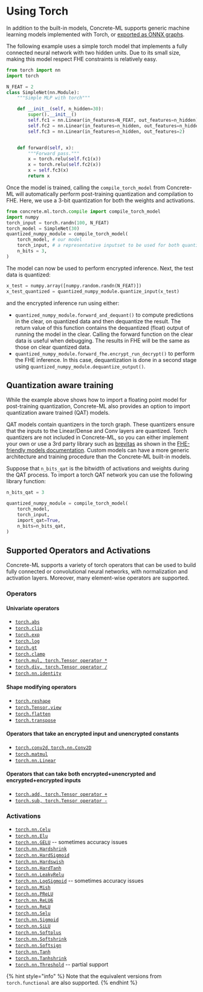 # Using Torch

In addition to the built-in models, Concrete-ML supports generic machine learning models implemented with Torch, or [exported as ONNX graphs](onnx_support.md).

The following example uses a simple torch model that implements a fully connected neural network with two hidden units. Due to its small size, making this model respect FHE constraints is relatively easy.

```python
from torch import nn
import torch

N_FEAT = 2
class SimpleNet(nn.Module):
    """Simple MLP with torch"""

    def __init__(self, n_hidden=30):
        super().__init__()
        self.fc1 = nn.Linear(in_features=N_FEAT, out_features=n_hidden)
        self.fc2 = nn.Linear(in_features=n_hidden, out_features=n_hidden)
        self.fc3 = nn.Linear(in_features=n_hidden, out_features=2)


    def forward(self, x):
        """Forward pass."""
        x = torch.relu(self.fc1(x))
        x = torch.relu(self.fc2(x))
        x = self.fc3(x)
        return x
```

Once the model is trained, calling the `compile_torch_model` from Concrete-ML will automatically perform post-training quantization and compilation to FHE. Here, we use a 3-bit quantization for both the weights and activations.

<!--pytest-codeblocks:cont-->

```python
from concrete.ml.torch.compile import compile_torch_model
import numpy
torch_input = torch.randn(100, N_FEAT)
torch_model = SimpleNet(30)
quantized_numpy_module = compile_torch_model(
    torch_model, # our model
    torch_input, # a representative inputset to be used for both quantization and compilation
    n_bits = 3,
)
```

The model can now be used to perform encrypted inference. Next, the test data is quantized:

<!--pytest-codeblocks:cont-->

```python
x_test = numpy.array([numpy.random.randn(N_FEAT)])
x_test_quantized = quantized_numpy_module.quantize_input(x_test)
```

and the encrypted inference run using either:

- `quantized_numpy_module.forward_and_dequant()` to compute predictions in the clear, on quantized data and then dequantize the result. The return value of this function contains the dequantized (float) output of running the model in the clear. Calling the forward function on the clear data is useful when debugging. The results in FHE will be the same as those on clear quantized data.
- `quantized_numpy_module.forward_fhe.encrypt_run_decrypt()` to perform the FHE inference. In this case, dequantization is done in a second stage using `quantized_numpy_module.dequantize_output()`.

## Quantization aware training

While the example above shows how to import a floating point model for post-training quantization, Concrete-ML also provides an option to import quantization aware trained (QAT) models.

QAT models contain quantizers in the torch graph. These quantizers ensure that the inputs to the Linear/Dense and Conv layers are quantized. Torch quantizers are not included in Concrete-ML, so you can either implement your own or use a 3rd party library such as [brevitas](https://github.com/Xilinx/brevitas) as shown in the [FHE-friendly models documentation](fhe_friendly_models.md). Custom models can have a more generic architecture and training procedure than the Concrete-ML built-in models.

Suppose that `n_bits_qat` is the bitwidth of activations and weights during the QAT process. To import a torch QAT network you can use the following library function:

<!--pytest-codeblocks:cont-->

```python
n_bits_qat = 3

quantized_numpy_module = compile_torch_model(
    torch_model,
    torch_input,
    import_qat=True,
    n_bits=n_bits_qat,
)
```

## Supported Operators and Activations

Concrete-ML supports a variety of torch operators that can be used to build fully connected or convolutional neural networks, with normalization and activation layers. Moreover, many element-wise operators are supported.

### Operators

#### Univariate operators

- [`torch.abs`](https://pytorch.org/docs/stable/generated/torch.abs.html)
- [`torch.clip`](https://pytorch.org/docs/stable/generated/torch.clip.html)
- [`torch.exp`](https://pytorch.org/docs/stable/generated/torch.exp.html)
- [`torch.log`](https://pytorch.org/docs/stable/generated/torch.log.html)
- [`torch.gt`](https://pytorch.org/docs/stable/generated/torch.gt.html)
- [`torch.clamp`](https://pytorch.org/docs/stable/generated/torch.clamp.html)
- [`torch.mul, torch.Tensor operator *`](https://pytorch.org/docs/stable/generated/torch.mul.html)
- [`torch.div, torch.Tensor operator /`](https://pytorch.org/docs/stable/generated/torch.div.html)
- [`torch.nn.identity`](https://pytorch.org/docs/stable/generated/torch.nn.Identity.html)

#### Shape modifying operators

- [`torch.reshape`](https://pytorch.org/docs/stable/generated/torch.reshape.html)
- [`torch.Tensor.view`](https://pytorch.org/docs/stable/generated/torch.Tensor.view.html#torch.Tensor.view)
- [`torch.flatten`](https://pytorch.org/docs/stable/generated/torch.flatten.html)
- [`torch.transpose`](https://pytorch.org/docs/stable/generated/torch.transpose.html)

#### Operators that take an encrypted input and unencrypted constants

- [`torch.conv2d`, `torch.nn.Conv2D`](https://pytorch.org/docs/stable/generated/torch.nn.Conv2d.html)
- [`torch.matmul`](https://pytorch.org/docs/stable/generated/torch.matmul.html)
- [`torch.nn.Linear`](https://pytorch.org/docs/stable/generated/torch.nn.Linear.html)

#### Operators that can take both encrypted+unencrypted and encrypted+encrypted inputs

- [`torch.add, torch.Tensor operator +`](https://pytorch.org/docs/stable/generated/torch.Tensor.add.html)
- [`torch.sub, torch.Tensor operator -`](https://pytorch.org/docs/stable/generated/torch.Tensor.sub.html)

### Activations

- [`torch.nn.Celu`](https://pytorch.org/docs/stable/generated/torch.nn.CELU.html)
- [`torch.nn.Elu`](https://pytorch.org/docs/stable/generated/torch.nn.ELU.html)
- [`torch.nn.GELU`](https://pytorch.org/docs/stable/generated/torch.nn.GELU.html) -- sometimes accuracy issues
- [`torch.nn.Hardshrink`](https://pytorch.org/docs/stable/generated/torch.nn.Hardshrink.html)
- [`torch.nn.HardSigmoid`](https://pytorch.org/docs/stable/generated/torch.nn.Hardsigmoid.html)
- [`torch.nn.Hardswish`](https://pytorch.org/docs/stable/generated/torch.nn.Hardswish)
- [`torch.nn.HardTanh`](https://pytorch.org/docs/stable/generated/torch.nn.Hardtanh.html)
- [`torch.nn.LeakyRelu`](https://pytorch.org/docs/stable/generated/torch.nn.LeakyReLU.html)
- [`torch.nn.LogSigmoid`](https://pytorch.org/docs/stable/generated/torch.nn.LogSigmoid.html) -- sometimes accuracy issues
- [`torch.nn.Mish`](https://pytorch.org/docs/stable/generated/torch.nn.Mish.html)
- [`torch.nn.PReLU`](https://pytorch.org/docs/stable/generated/torch.nn.PReLU.html)
- [`torch.nn.ReLU6`](https://pytorch.org/docs/stable/generated/torch.nn.ReLU6.html)
- [`torch.nn.ReLU`](https://pytorch.org/docs/stable/generated/torch.nn.ReLU.html)
- [`torch.nn.Selu`](https://pytorch.org/docs/stable/generated/torch.nn.SELU.html)
- [`torch.nn.Sigmoid`](https://pytorch.org/docs/stable/generated/torch.nn.Sigmoid.html)
- [`torch.nn.SiLU`](https://pytorch.org/docs/stable/generated/torch.nn.SiLU.html)
- [`torch.nn.Softplus`](https://pytorch.org/docs/stable/generated/torch.nn.Softplus.html)
- [`torch.nn.Softshrink`](https://pytorch.org/docs/stable/generated/torch.nn.Softshrink.html)
- [`torch.nn.Softsign`](https://pytorch.org/docs/stable/generated/torch.nn.Softsign.html)
- [`torch.nn.Tanh`](https://pytorch.org/docs/stable/generated/torch.nn.Tanh.html)
- [`torch.nn.Tanhshrink`](https://pytorch.org/docs/stable/generated/torch.nn.Tanhshrink.html)
- [`torch.nn.Threshold`](https://pytorch.org/docs/stable/generated/torch.nn.Threshold.html) -- partial support

{% hint style="info" %}
Note that the equivalent versions from `torch.functional` are also supported.
{% endhint %}
